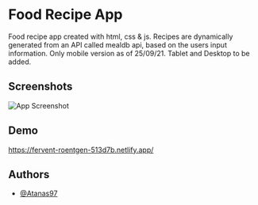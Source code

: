 
# Food Recipe App
Food recipe app created with html, css & js. Recipes are dynamically generated from an API called mealdb api, based on the users input information. 
Only mobile version as of 25/09/21. Tablet and Desktop to be added.




## Screenshots

![App Screenshot]()

  
## Demo

https://fervent-roentgen-513d7b.netlify.app/

  
## Authors

- [@Atanas97](https://www.github.com/Atanas97)

  